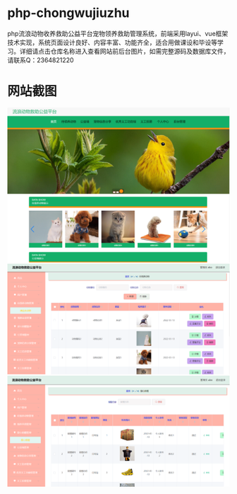 # php-chongwujiuzhu
php流浪动物收养救助公益平台宠物领养救助管理系统，前端采用layui、vue框架技术实现，系统页面设计良好、内容丰富、功能齐全，适合用做课设和毕设等学习。详细请点击仓库名称进入查看网站前后台图片，如需完整源码及数据库文件，请联系Q：2364821220
# 网站截图
![image](https://github.com/hzl0898/php-chongwujiuzhu/blob/main/前台首页.png)
![image](https://github.com/hzl0898/php-chongwujiuzhu/blob/main/后台领养动物管理.png)
![image](https://github.com/hzl0898/php-chongwujiuzhu/blob/main/后台爱心捐赠管理.png)
